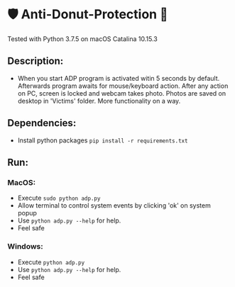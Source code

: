 # 🛡️ Anti-Donut-Protection 🍩
Tested with Python 3.7.5 on macOS Catalina 10.15.3
## Description:
* When you start ADP program is activated witin 5 seconds by default. Afterwards program awaits for mouse/keyboard action. After any action on PC, screen is locked and webcam takes photo. Photos are saved on desktop in 'Victims' folder. More functionality on a way.
## Dependencies:
* Install python packages `pip install -r requirements.txt`
## Run:
### MacOS:
* Execute `sudo python adp.py`
* Allow terminal to control system events by clicking 'ok' on system popup
* Use `python adp.py --help` for help.
* Feel safe
### Windows:
* Execute `python adp.py`
* Use `python adp.py --help` for help.
* Feel safe
